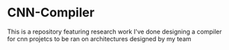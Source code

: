 # CNN-Compiler
This is a repository featuring research work I've done designing a compiler for cnn projetcs to be ran on architectures designed by my team
